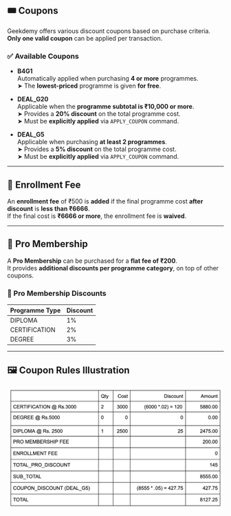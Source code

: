 
## 🎟️ Coupons

Geekdemy offers various discount coupons based on purchase criteria. **Only one valid coupon** can be applied per transaction.

### ✅ Available Coupons

- **B4G1**  
  Automatically applied when purchasing **4 or more** programmes.  
  ➤ The **lowest-priced** programme is given **for free**.

- **DEAL_G20**  
  Applicable when the **programme subtotal is ₹10,000 or more**.  
  ➤ Provides a **20% discount** on the total programme cost.  
  ➤ Must be **explicitly applied** via `APPLY_COUPON` command.

- **DEAL_G5**  
  Applicable when purchasing **at least 2 programmes**.  
  ➤ Provides a **5% discount** on the total programme cost.  
  ➤ Must be **explicitly applied** via `APPLY_COUPON` command.

---

## 🧾 Enrollment Fee

An **enrollment fee** of ₹500 is **added** if the final programme cost **after discount** is **less than ₹6666**.  
If the final cost is **₹6666 or more**, the enrollment fee is **waived**.

---

## 👑 Pro Membership

A **Pro Membership** can be purchased for a **flat fee of ₹200**.  
It provides **additional discounts per programme category**, on top of other coupons.

### 🔻 Pro Membership Discounts

| Programme Type | Discount |
|----------------|----------|
| DIPLOMA        | 1%       |
| CERTIFICATION  | 2%       |
| DEGREE         | 3%       |

---

## 🖼️ Coupon Rules Illustration

![Coupon Rules Example](cupons.png)